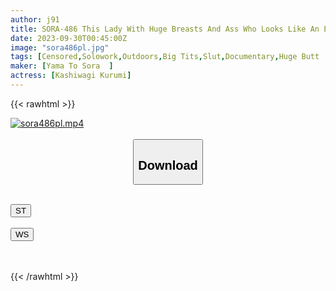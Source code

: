 ```yaml
---
author: j91
title: SORA-486 This Lady With Huge Breasts And Ass Who Looks Like An Erotic Cartoon Just By Walking Was A Slutty Exhibitionist! Maria Nagai
date: 2023-09-30T00:45:00Z
image: "sora486pl.jpg"
tags: [Censored,Solowork,Outdoors,Big Tits,Slut,Documentary,Huge Butt	]
maker: [Yama To Sora  ]
actress: [Kashiwagi Kurumi]
---
```



{{< rawhtml >}}

<div class="video" data-videoid="Jvkj18V1OYIjKop">
    <a href="javascript:;">
        <img src="https://my.j91.asia/posts/sora486pl/sora486pl.jpg" width="WIDTH" height="HEIGHT" alt="sora486pl.mp4" loading="lazy">
    </a>
</div>

<script type="text/javascript" src="https://j91.asia/asset/on-demand-st.js"></script>

<br>
  <link rel="stylesheet" href="https://j91.asia/asset/bs5.css">
  
  <center>
  <button class="btn btn-primary" type="button" data-bs-toggle="collapse" data-bs-target=".multi-collapse" aria-expanded="false" aria-controls="multiCollapseExample1 multiCollapseExample2"><h2>Download</h2></button></center>
</p>
<div class="row">
  <div class="col">
    <div class="collapse multi-collapse" id="multiCollapseExample1">
      <div class="card card-body">
	      	      <br>
<div class="buttons">  
<a href="https://streamtape.to/v/Jvkj18V1OYIjKop"><button class="btn-hover color-3"><i class="fa fa-download"></i> ST</button></a></div>
    </div>
  </div>
</div>
  <div class="col">
    <div class="collapse multi-collapse" id="multiCollapseExample2">
      <div class="card card-body">
	      <br>
<div class="buttons">
    <a href="https://wolfstream.tv/ai4m99ui2w99"><button class="btn-hover color-9"><i class="fa fa-download"></i> WS</button></a></div>
<br><br>
      </div>
    </div>
  </div>
</div>

{{< /rawhtml >}}